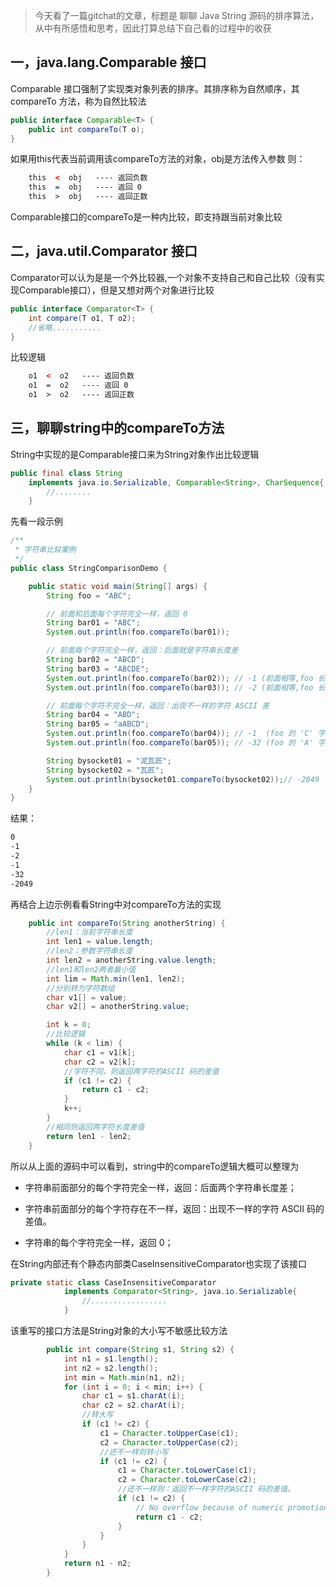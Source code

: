 >今天看了一篇gitchat的文章，标题是  聊聊 Java String 源码的排序算法，从中有所感悟和思考，因此打算总结下自己看的过程中的收获

## 一，java.lang.Comparable 接口

Comparable 接口强制了实现类对象列表的排序。其排序称为自然顺序，其 compareTo 方法，称为自然比较法

```java
public interface Comparable<T> {
    public int compareTo(T o);
}
```
如果用this代表当前调用该compareTo方法的对象，obj是方法传入参数
则：
```xml
    this  <  obj   ---- 返回负数
    this  =  obj   ---- 返回 0
    this  >  obj   ---- 返回正数
```
Comparable接口的compareTo是一种内比较，即支持跟当前对象比较


## 二，java.util.Comparator 接口

Comparator可以认为是是一个外比较器,一个对象不支持自己和自己比较（没有实现Comparable接口），但是又想对两个对象进行比较

```java
public interface Comparator<T> {
    int compare(T o1, T o2);
    //省略...........
}
```

比较逻辑
```xml
    o1  <  o2   ---- 返回负数
    o1  =  o2   ---- 返回 0
    o1  >  o2   ---- 返回正数
```

## 三，聊聊string中的compareTo方法

String中实现的是Comparable接口来为String对象作出比较逻辑
```java
public final class String
    implements java.io.Serializable, Comparable<String>, CharSequence{
        //........
    }
```

先看一段示例
```java
/**
 * 字符串比较案例
 */
public class StringComparisonDemo {

    public static void main(String[] args) {
        String foo = "ABC";

        // 前面和后面每个字符完全一样，返回 0
        String bar01 = "ABC";
        System.out.println(foo.compareTo(bar01));

        // 前面每个字符完全一样，返回：后面就是字符串长度差
        String bar02 = "ABCD";
        String bar03 = "ABCDE";
        System.out.println(foo.compareTo(bar02)); // -1 (前面相等,foo 长度小 1)
        System.out.println(foo.compareTo(bar03)); // -2 (前面相等,foo 长度小 2)

        // 前面每个字符不完全一样，返回：出现不一样的字符 ASCII 差
        String bar04 = "ABD";
        String bar05 = "aABCD";
        System.out.println(foo.compareTo(bar04)); // -1  (foo 的 'C' 字符 ASCII 码值为 67，bar04 的 'D' 字符 ASCII 码值为 68。返回 67 - 68 = -1)
        System.out.println(foo.compareTo(bar05)); // -32 (foo 的 'A' 字符 ASCII 码值为 65，bar04 的 'a' 字符 ASCII 码值为 97。返回 65 - 97 = -32)

        String bysocket01 = "泥瓦匠";
        String bysocket02 = "瓦匠";
        System.out.println(bysocket01.compareTo(bysocket02));// -2049 （泥 和 瓦的 Unicode 差值）
    }
}
```

结果：
```xml
0
-1
-2
-1
-32
-2049
```
再结合上边示例看看String中对compareTo方法的实现
```java
    public int compareTo(String anotherString) {
        //len1：当前字符串长度
        int len1 = value.length;
        //len2：参数字符串长度
        int len2 = anotherString.value.length;
        //len1和len2两者最小值
        int lim = Math.min(len1, len2);
        //分别转为字符数组
        char v1[] = value;
        char v2[] = anotherString.value;

        int k = 0;
        //比较逻辑
        while (k < lim) {
            char c1 = v1[k];
            char c2 = v2[k];
            //字符不同，则返回两字符的ASCII 码的差值
            if (c1 != c2) {
                return c1 - c2;
            }
            k++;
        }
        //相同则返回两字符长度差值
        return len1 - len2;
    }
```
所以从上面的源码中可以看到，string中的compareTo逻辑大概可以整理为

* 字符串前面部分的每个字符完全一样，返回：后面两个字符串长度差；

* 字符串前面部分的每个字符存在不一样，返回：出现不一样的字符 ASCII 码的差值。

* 字符串的每个字符完全一样，返回 0；

在String内部还有个静态内部类CaseInsensitiveComparator也实现了该接口
```java
private static class CaseInsensitiveComparator
            implements Comparator<String>, java.io.Serializable{
                //.................
            }
```
该重写的接口方法是String对象的大小写不敏感比较方法
```java
        public int compare(String s1, String s2) {
            int n1 = s1.length();
            int n2 = s2.length();
            int min = Math.min(n1, n2);
            for (int i = 0; i < min; i++) {
                char c1 = s1.charAt(i);
                char c2 = s2.charAt(i);
                //转大写
                if (c1 != c2) {
                    c1 = Character.toUpperCase(c1);
                    c2 = Character.toUpperCase(c2);
                    //还不一样则转小写
                    if (c1 != c2) {
                        c1 = Character.toLowerCase(c1);
                        c2 = Character.toLowerCase(c2);
                        //还不一样则：返回不一样字符的ASCII 码的差值。
                        if (c1 != c2) {
                            // No overflow because of numeric promotion
                            return c1 - c2;
                        }
                    }
                }
            }
            return n1 - n2;
        }
```